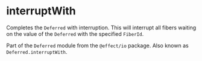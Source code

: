 # interruptWith

Completes the `Deferred` with interruption. This will interrupt all fibers
waiting on the value of the `Deferred` with the specified `FiberId`.

Part of the `Deferred` module from the `@effect/io` package. Also known as `Deferred.interruptWith`.

